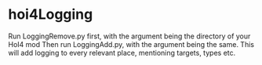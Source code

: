 # hoi4Logging
Run LoggingRemove.py first, with the argument being the directory of your HoI4 mod
Then run LoggingAdd.py, with the argument being the same.
This will add logging to every relevant place, mentioning targets, types etc.

